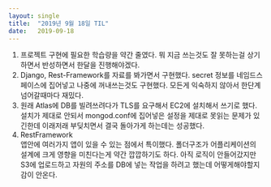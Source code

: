 ```yaml
---
layout:	single
title:	"2019년 9월 18일 TIL"
date:	2019-09-18
---
```


  1. 프로젝트 구현에 필요한 학습량을 약간 줄였다. 뭐 지금 쓰는것도 잘 못하는걸 상기하면서 반성하면서 한달을 진행해야겠다.
2. Django, Rest-Framework를 자료를 봐가면서 구현했다. secret 정보를 네임드스페이스에 집어넣고 나중에 꺼내쓰는것도 구현했다. 모든게 익숙하지 않아서 한단계 넘어갈때마다 재밌다.
3. 원래 Atlas에 DB를 빌려쓰려다가 TLS를 요구해서 EC2에 설치해서 쓰기로 했다. 설치가 제대로 안되서 mongod.conf에 집어넣은 설정을 제대로 못읽는 문제가 있긴한데 이래저래 부딪치면서 결국 돌아가게 하는데는 성공했다.
4. RestFramework  
앱안에 여러가지 앱이 있을 수 있는 점에서 특이했다. 폴더구조가 어플리케이션의 설계에 크게 영향을 미친다는게 약간 깝깝하기도 하다. 아직 로직이 안들어갔지만 S3에 업로드하고 자원의 주소를 DB에 넣는 작업을 하려고 했는데 어떻게해야할지 감이 안온다.
  